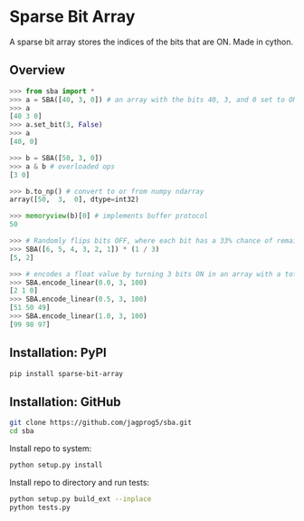 # Sparse Bit Array

A sparse bit array stores the indices of the bits that are ON. Made in cython.

## Overview

```python
>>> from sba import *
>>> a = SBA([40, 3, 0]) # an array with the bits 40, 3, and 0 set to ON
>>> a
[40 3 0]
>>> a.set_bit(3, False)
>>> a
[40, 0]

>>> b = SBA([50, 3, 0])
>>> a & b # overloaded ops
[3 0]

>>> b.to_np() # convert to or from numpy ndarray
array([50,  3,  0], dtype=int32)

>>> memoryview(b)[0] # implements buffer protocol
50

>>> # Randomly flips bits OFF, where each bit has a 33% chance of remaining ON
>>> SBA([6, 5, 4, 3, 2, 1]) * (1 / 3)
[5, 2]

>>> # encodes a float value by turning 3 bits ON in an array with a total size of 100
>>> SBA.encode_linear(0.0, 3, 100)
[2 1 0]
>>> SBA.encode_linear(0.5, 3, 100)
[51 50 49]
>>> SBA.encode_linear(1.0, 3, 100)
[99 98 97]
```
## Installation: PyPI
```bash
pip install sparse-bit-array
```
## Installation: GitHub
```bash
git clone https://github.com/jagprog5/sba.git
cd sba
```
Install repo to system:
```bash
python setup.py install
```
Install repo to directory and run tests:
```bash
python setup.py build_ext --inplace
python tests.py
```
